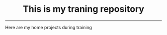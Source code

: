 <h1 align = "center">This is my traning repository</h1>
<hr>
<p>Here are my home projects during training</p>
